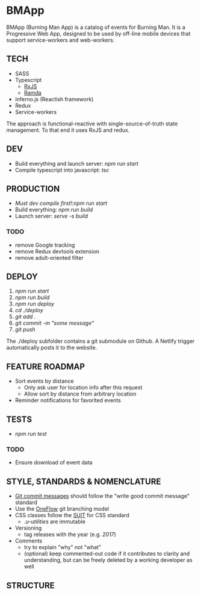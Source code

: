 # BMApp #

BMApp (Burning Man App) is a catalog of events for Burning Man. It is a Progressive Web App, designed to be used by off-line mobile devices that support service-workers and web-workers.

## TECH ##

* SASS
* Typescript
    * [RxJS](https://www.learnrxjs.io/)
    * [Ramda](https://ramdajs.com/)
* Inferno.js (Reactish framework)
* Redux
* Service-workers

The approach is functional-reactive with single-source-of-truth state management. To that end it uses RxJS and redux.

## DEV ##

* Build everything and launch server: *npm run start*
* Compile typescript into javascript: *tsc*

## PRODUCTION ##

* *Must dev compile first!*:*npm run start*
* Build everything: *npm run build*
* Launch server: *serve -s build*

### TODO ###

* remove Google tracking
* remove Redux devtools extension
* remove adult-oriented filter

## DEPLOY ##

1. *npm run start*
1. *npm run build*
1. *npm run deploy*
1. *cd ./deploy*
1. *git add .*
1. *git commit -m "some message"*
1. *git push*

The ./deploy subfolder contains a git submodule on Github. A Netlify trigger automatically posts it to the website.

## FEATURE ROADMAP ##

* Sort events by distance
    * Only ask user for location info after this request
    * Allow sort by distance from arbitrary location
* Reminder notifications for favorited events

## TESTS ##

* *npm run test*

### TODO ###

* Ensure download of event data

## STYLE, STANDARDS & NOMENCLATURE ##

* [Git commit messages](https://juffalow.com/other/write-good-git-commit-message) should follow the "write good commit message" standard
* Use the [OneFlow](https://www.endoflineblog.com/oneflow-a-git-branching-model-and-workflow) git branching model
* CSS classes follow the [SUIT](https://suitcss.github.io/) for CSS standard
    * *.u-utilities* are immutable
* Versioning
    * tag releases with the year (e.g. *2017*)
* Comments
    * try to explain "why" not "what"
    * (optional) keep commented-out code if it contributes to clarity and understanding, but can be freely deleted by a working developer as well

## STRUCTURE ##
